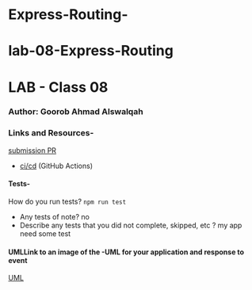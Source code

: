 # Express-Routing-
# lab-08-Express-Routing
# LAB - Class 08
### Author: Goorob Ahmad Alswalqah
### Links and Resources-
 [submission PR](https://github.com/Goorob-401-advanced-javascript/lab-07-api-server/pull/1)

- [ci/cd](https://github.com/Goorob-401-advanced-javascript/lab-07-api-server/actions) (GitHub Actions)

#### Tests-
 How do you run tests? `npm run test`
- Any tests of note? no 
- Describe any tests that you did not complete, skipped, etc ? my app need some test

#### UMLLink to an image of the -UML for your application and response to event


[UML](https://github.com/Goorob-401-advanced-javascript/lab-07-api-server/blob/express-API-server/assests/20200201_073814.jpg)
